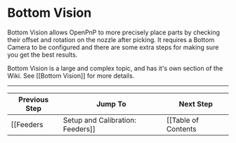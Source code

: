 # Bottom Vision
Bottom Vision allows OpenPnP to more precisely place parts by checking their offset and rotation on the nozzle after picking. It requires a Bottom Camera to be configured and there are some extra steps for making sure you get the best results.

Bottom Vision is a large and complex topic, and has it's own section of the Wiki. See [[Bottom Vision]] for more details.

***

| Previous Step                 | Jump To                 | Next Step                                   |
| ----------------------------- | ----------------------- | ------------------------------------------- |
| [[Feeders|Setup and Calibration: Feeders]] | [[Table of Contents|Setup and Calibration]] | [[Next Steps|Setup and Calibration: Next Steps]] |